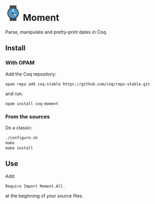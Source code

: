 # ![Logo](https://raw.githubusercontent.com/clarus/icons/master/watch-48.png) Moment
Parse, manipulate and pretty-print dates in Coq.

## Install
### With OPAM
Add the Coq repository:

    opam repo add coq-stable https://github.com/coq/repo-stable.git

and run:

    opam install coq-moment

### From the sources
Do a classic:

    ./configure.sh
    make
    make install

## Use
Add:

    Require Import Moment.All.

at the beginning of your source files.